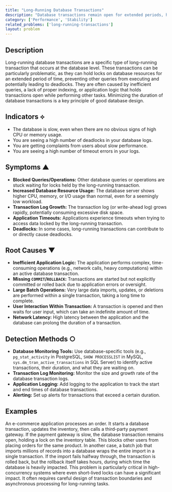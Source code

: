 ```yaml
---
title: "Long-Running Database Transactions"
description: "Database transactions remain open for extended periods, holding locks and consuming resources, which can block other operations."
category: ['Performance', 'Stability']
related_problems: ['long-running-transactions']
layout: problem
---
```


## Description
Long-running database transactions are a specific type of long-running transaction that occurs at the database level. These transactions can be particularly problematic, as they can hold locks on database resources for an extended period of time, preventing other queries from executing and potentially leading to deadlocks. They are often caused by inefficient queries, a lack of proper indexing, or application logic that holds transactions open while performing other tasks. Minimizing the duration of database transactions is a key principle of good database design.

## Indicators ⟡
- The database is slow, even when there are no obvious signs of high CPU or memory usage.
- You are seeing a high number of deadlocks in your database logs.
- You are getting complaints from users about slow performance.
- You are seeing a high number of timeout errors in your logs.

## Symptoms ▲

- **Blocked Queries/Operations:** Other database queries or operations are stuck waiting for locks held by the long-running transaction.
- **Increased Database Resource Usage:** The database server shows higher CPU, memory, or I/O usage than normal, even for a seemingly low workload.
- **Transaction Log Growth:** The transaction log (or write-ahead log) grows rapidly, potentially consuming excessive disk space.
- **Application Timeouts:** Applications experience timeouts when trying to access data locked by the long-running transaction.
- **Deadlocks:** In some cases, long-running transactions can contribute to or directly cause deadlocks.

## Root Causes ▼

- **Inefficient Application Logic:** The application performs complex, time-consuming operations (e.g., network calls, heavy computations) within an active database transaction.
- **Missing `COMMIT`/`ROLLBACK`:** Transactions are started but not explicitly committed or rolled back due to application errors or oversight.
- **Large Batch Operations:** Very large data imports, updates, or deletions are performed within a single transaction, taking a long time to complete.
- **User Interaction Within Transaction:** A transaction is opened and then waits for user input, which can take an indefinite amount of time.
- **Network Latency:** High latency between the application and the database can prolong the duration of a transaction.

## Detection Methods ○

- **Database Monitoring Tools:** Use database-specific tools (e.g., `pg_stat_activity` in PostgreSQL, `SHOW PROCESSLIST` in MySQL, `sys.dm_tran_active_transactions` in SQL Server) to identify active transactions, their duration, and what they are waiting on.
- **Transaction Log Monitoring:** Monitor the size and growth rate of the database transaction logs.
- **Application Logging:** Add logging to the application to track the start and end times of database transactions.
- **Alerting:** Set up alerts for transactions that exceed a certain duration.

## Examples
An e-commerce application processes an order. It starts a database transaction, updates the inventory, then calls a third-party payment gateway. If the payment gateway is slow, the database transaction remains open, holding a lock on the inventory table. This blocks other users from placing orders for the same product. In another case, a batch job that imports millions of records into a database wraps the entire import in a single transaction. If the import fails halfway through, the transaction is rolled back, but the rollback itself takes hours, during which time the database is heavily impacted. This problem is particularly critical in high-concurrency systems where even short-lived locks can have a significant impact. It often requires careful design of transaction boundaries and asynchronous processing for long-running tasks.
